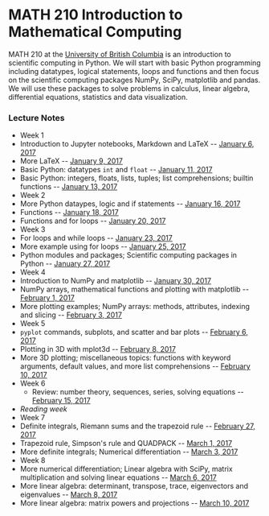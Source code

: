 # MATH 210 Introduction to Mathematical Computing

MATH 210 at the [University of British Columbia](http://www.math.ubc.ca) is an introduction to scientific computing in Python. We will start with basic Python programming including datatypes, logical statements, loops and functions and then focus on the scientific computing packages NumPy, SciPy, matplotlib and pandas. We will use these packages to solve problems in calculus, linear algebra, differential equations, statistics and data visualization.

### Lecture Notes

* Week 1
 * Introduction to Jupyter notebooks, Markdown and LaTeX -- [January 6, 2017](notes-week-01/notes-2017-01-06.ipynb)
 * More LaTeX -- [January 9, 2017](notes-week-01/notes-2017-01-09.ipynb)
 * Basic Python: datatypes `int` and `float` -- [January 11, 2017](notes-week-01/notes-2017-01-11.ipynb)
 * Basic Python: integers, floats, lists, tuples; list comprehensions; builtin functions -- [January 13, 2017](notes-week-01/notes-2017-01-13.ipynb)
* Week 2
 * More Python dataypes, logic and if statements -- [January 16, 2017](notes-week-02/notes-2017-01-16.ipynb)
 * Functions -- [January 18, 2017](notes-week-02/notes-2017-01-18.ipynb)
 * Functions and for loops -- [January 20, 2017](notes-week-02/notes-2017-01-20.ipynb)
* Week 3
 * For loops and while loops -- [January 23, 2017](notes-week-03/notes-2017-01-23.ipynb)
 * More example using for loops -- [January 25, 2017](notes-week-03/notes-2017-01-25.ipynb)
 * Python modules and packages; Scientific computing packages in Python -- [January 27, 2017](notes-week-03/notes-2017-01-27.ipynb)
* Week 4
 * Introduction to NumPy and matplotlib -- [January 30, 2017](notes-week-04/notes-2017-01-30.ipynb)
 * NumPy arrays, mathematical functions and plotting with matplotlib -- [February 1, 2017](notes-week-04/notes-2017-02-01.ipynb)
 * More plotting examples; NumPy arrays: methods, attributes, indexing and slicing -- [February 3, 2017](notes-week-04/notes-2017-02-03.ipynb)
* Week 5
 * `pyplot` commands, subplots, and scatter and bar plots -- [February 6, 2017](notes-week-05/notes-2017-02-06.ipynb)
 * Plotting in 3D with mplot3d -- [February 8, 2017](notes-week-05/notes-2017-02-08.ipynb)
 * More 3D plotting; miscellaneous topics: functions with keyword arguments, default values, and more list comprehensions -- [February 10, 2017](notes-week-05/notes-2017-02-10.ipynb)
* Week 6
  * Review: number theory, sequences, series, solving equations -- [February 15, 2017](notes-week-06/notes-2017-02-15.ipynb)
* *Reading week*
* Week 7
 * Definite integrals, Riemann sums and the trapezoid rule -- [February 27, 2017](notes-week-07/notes-2017-02-27.ipynb)
 * Trapezoid rule, Simpson's rule and QUADPACK -- [March 1, 2017](notes-week-07/notes-2017-03-01.ipynb)
 * More definite integrals; Numerical differentiation -- [March 3, 2017](notes-week-07/notes-2017-03-03.ipynb)
* Week 8
 * More numerical differentiation; Linear algebra with SciPy, matrix multiplication and solving linear equations -- [March 6, 2017](notes-week-08/notes-2017-03-06.ipynb)
  * More linear algebra: determinant, transpose, trace, eigenvectors and eigenvalues -- [March 8, 2017](notes-week-08/notes-2017-03-08.ipynb)
   * More linear algebra: matrix powers and projections -- [March 10, 2017](notes-week-08/notes-2017-03-10.ipynb)